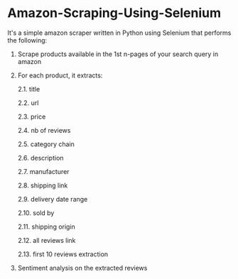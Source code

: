 # Amazon-Scraping-Using-Selenium

It's a simple amazon scraper written in Python using Selenium that performs the following:

1. Scrape products available in the 1st n-pages of your search query in amazon

2. For each product, it extracts:
 
   2.1. title

   2.2. url

   2.3. price

   2.4. nb of reviews

   2.5. category chain

   2.6. description

   2.7. manufacturer

   2.8. shipping link

   2.9. delivery date range

   2.10. sold by

   2.11. shipping origin

   2.12. all reviews link

   2.13. first 10 reviews extraction

3. Sentiment analysis on the extracted reviews
